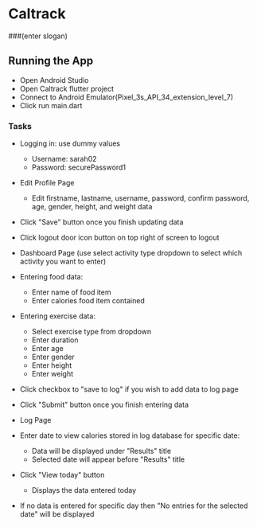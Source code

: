 # Caltrack

###(enter slogan)

## Running the App
 * Open Android Studio
 * Open Caltrack flutter project
 * Connect to Android Emulator(Pixel_3s_API_34_extension_level_7)
 * Click run main.dart

### Tasks
* Logging in: use dummy values
  * Username: sarah02
  * Password: securePassword1

* Edit Profile Page
  * Edit firstname, lastname, username, password, confirm password, age, gender, height, and weight data 
* Click "Save" button once you finish updating data
* Click logout door icon button on top right of screen to logout
   
 * Dashboard Page (use select activity type dropdown to select which activity you want to enter)
  * Entering food data:
    * Enter name of food item
    * Enter calories food item contained
  * Entering exercise data:
    * Select exercise type from dropdown
    * Enter duration
    * Enter age
    * Enter gender
    * Enter height
    * Enter weight
* Click checkbox to "save to log" if you wish to add data to log page
* Click "Submit" button once you finish entering data

 * Log Page
  * Enter date to view calories stored in log database for specific date:
    * Data will be displayed under "Results" title
    * Selected date will appear before "Results" title 
  * Click "View today" button
    * Displays the data entered today
  * If no data is entered for specific day then "No entries for the selected date" will be displayed

